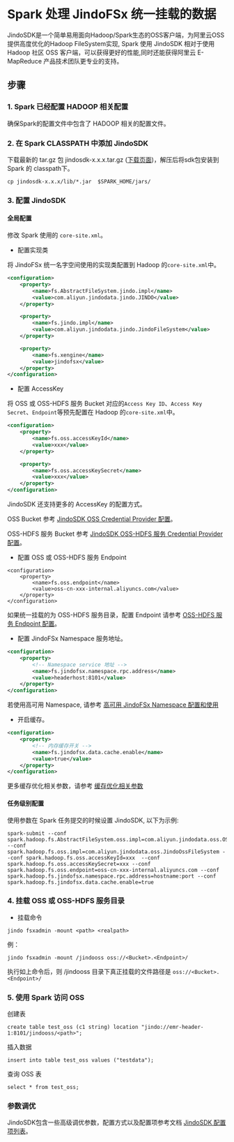 # Spark 处理 JindoFSx 统一挂载的数据

JindoSDK是一个简单易用面向Hadoop/Spark生态的OSS客户端，为阿里云OSS提供高度优化的Hadoop FileSystem实现, Spark 使用 JindoSDK 相对于使用 Hadoop 社区 OSS 客户端，可以获得更好的性能,同时还能获得阿里云 E-MapReduce 产品技术团队更专业的支持。

## 步骤

### 1. Spark 已经配置 HADOOP 相关配置
确保Spark的配置文件中包含了 HADOOP 相关的配置文件。

### 2. 在 Spark CLASSPATH 中添加 JindoSDK
下载最新的 tar.gz 包 jindosdk-x.x.x.tar.gz ([下载页面](/docs/user/4.x/jindodata_download.md))，解压后将sdk包安装到 Spark 的 classpath下。

```
cp jindosdk-x.x.x/lib/*.jar  $SPARK_HOME/jars/
```

### 3. 配置 JindoSDK 
#### 全局配置
修改 Spark 使用的 `core-site.xml`。

* 配置实现类

将 JindoFSx 统一名字空间使用的实现类配置到 Hadoop 的`core-site.xml`中。

```xml
<configuration>
    <property>
        <name>fs.AbstractFileSystem.jindo.impl</name>
        <value>com.aliyun.jindodata.jindo.JINDO</value>
    </property>

    <property>
        <name>fs.jindo.impl</name>
        <value>com.aliyun.jindodata.jindo.JindoFileSystem</value>
    </property>

    <property>
        <name>fs.xengine</name>
        <value>jindofsx</value>
    </property>
</configuration>
```

* 配置 AccessKey

将 OSS 或 OSS-HDFS 服务 Bucket 对应的`Access Key ID`、`Access Key Secret`、`Endpoint`等预先配置在 Hadoop 的`core-site.xml`中。

```xml
<configuration>
    <property>
        <name>fs.oss.accessKeyId</name>
        <value>xxx</value>
    </property>

    <property>
        <name>fs.oss.accessKeySecret</name>
        <value>xxx</value>
    </property>
</configuration>
```
JindoSDK 还支持更多的 AccessKey 的配置方式。

OSS Bucket 参考 [JindoSDK OSS Credential Provider 配置](/docs/user/4.x/4.5.x/4.5.1/oss/security/jindosdk_credential_provider_oss.md)。

OSS-HDFS 服务 Bucket 参考 [JindoSDK OSS-HDFS 服务 Credential Provider 配置](/docs/user/4.x/4.5.x/4.5.1/jindofs/security/jindosdk_credential_provider_dls.md)。

* 配置 OSS 或 OSS-HDFS 服务 Endpoint

```
<configuration>
    <property>
        <name>fs.oss.endpoint</name>
        <value>oss-cn-xxx-internal.aliyuncs.com</value>
    </property>
</configuration>
```
如果统一挂载的为 OSS-HDFS 服务目录，配置 Endpoint 请参考 [OSS-HDFS 服务 Endpoint 配置](/docs/user/4.x/4.5.x/4.5.1/jindofs/configuration/jindosdk_endpoint_configuration.md)。

* 配置 JindoFSx Namespace 服务地址。

```xml
<configuration>
    <property>
        <!-- Namespace service 地址 -->
        <name>fs.jindofsx.namespace.rpc.address</name>
        <value>headerhost:8101</value>
    </property>
</configuration>
```
若使用高可用 Namespace, 请参考 [高可用 JindoFSx Namespace 配置和使用](/docs/user/4.x/4.5.x/4.5.1/jindofsx/deploy/deploy_raft_ns.md)

* 开启缓存。

```xml
<configuration>
    <property>
        <!-- 内存缓存开关 -->
        <name>fs.jindofsx.data.cache.enable</name>
        <value>true</value>
    </property>
</configuration>
```
更多缓存优化相关参数，请参考 [缓存优化相关参数](../configuration/jindosdk_configuration_list.md)

#### 任务级别配置
使用参数在 Spark 任务提交的时候设置 JindoSDK, 以下为示例:
```  
spark-submit --conf spark.hadoop.fs.AbstractFileSystem.oss.impl=com.aliyun.jindodata.oss.OSS --conf spark.hadoop.fs.oss.impl=com.aliyun.jindodata.oss.JindoOssFileSystem --conf spark.hadoop.fs.oss.accessKeyId=xxx  --conf spark.hadoop.fs.oss.accessKeySecret=xxx --conf spark.hadoop.fs.oss.endpoint=oss-cn-xxx-internal.aliyuncs.com --conf spark.hadoop.fs.jindofsx.namespace.rpc.address=hostname:port --conf spark.hadoop.fs.jindofsx.data.cache.enable=true 
```

### 4. 挂载 OSS 或 OSS-HDFS 服务目录

* 挂载命令

```
jindo fsxadmin -mount <path> <realpath>
```

例：

```
jindo fsxadmin -mount /jindooss oss://<Bucket>.<Endpoint>/
```

执行如上命令后，则 /jindooss 目录下真正挂载的文件路径是 `oss://<Bucket>.<Endpoint>/`

### 5. 使用 Spark 访问 OSS
创建表
```  
create table test_oss (c1 string) location "jindo://emr-header-1:8101/jindooss/<path>";
```
插入数据
```  
insert into table test_oss values ("testdata");
```

查询 OSS 表
```  
select * from test_oss;
```

### 参数调优
JindoSDK包含一些高级调优参数，配置方式以及配置项参考文档 [JindoSDK 配置项列表](../configuration/jindosdk_configuration_list.md)。
